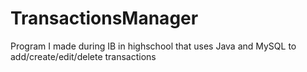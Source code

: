 # TransactionsManager
Program I made during IB in highschool that uses Java and MySQL to add/create/edit/delete transactions
